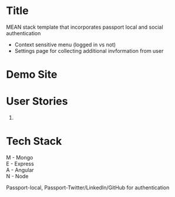 # Title
MEAN stack template that incorporates passport local and social authentication
- Context sensitive menu (logged in vs not)
- Settings page for collecting additional invformation from user

# Demo Site

# User Stories
1. 

# Tech Stack
M - Mongo  
E - Express  
A - Angular  
N - Node

Passport-local, Passport-Twitter/LinkedIn/GitHub  for authentication

